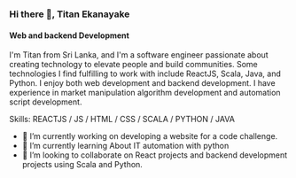 ### Hi there 👋, Titan Ekanayake
#### Web and backend Development
I'm Titan from Sri Lanka, and I'm a software engineer passionate about creating technology to elevate people and build communities. Some technologies I find fulfilling to work with include ReactJS, Scala, Java, and Python. I enjoy both web development and backend development. I have experience in market manipulation algorithm development and automation script development.

Skills:  REACTJS / JS / HTML / CSS / SCALA / PYTHON / JAVA

- 🔭 I’m currently working on  developing a website for a code challenge. 
- 🌱 I’m currently learning About IT automation with python 
- 👯 I’m looking to collaborate on React projects and backend development projects using Scala and Python. 




